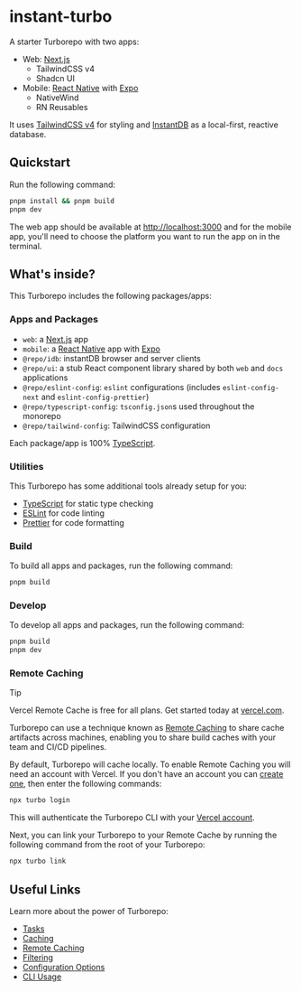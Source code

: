 # instant-turbo

A starter Turborepo with two apps:

- Web: [Next.js](https://nextjs.org/)
  - TailwindCSS v4
  - Shadcn UI
- Mobile: [React Native](https://reactnative.dev/) with [Expo](https://expo.dev/)
  - NativeWind
  - RN Reusables

It uses [TailwindCSS v4](https://tailwindcss.com/) for styling and [InstantDB](https://www.instantdb.com/) as a local-first, reactive database.

## Quickstart

Run the following command:

```sh
pnpm install && pnpm build
pnpm dev
```

The web app should be available at [http://localhost:3000](http://localhost:3000) and for the mobile app, you'll need to choose the platform you want to run the app on in the terminal.

## What's inside?

This Turborepo includes the following packages/apps:

### Apps and Packages

- `web`: a [Next.js](https://nextjs.org/) app
- `mobile`: a [React Native](https://reactnative.dev/) app with [Expo](https://expo.dev/)
- `@repo/idb`: instantDB browser and server clients
- `@repo/ui`: a stub React component library shared by both `web` and `docs` applications
- `@repo/eslint-config`: `eslint` configurations (includes `eslint-config-next` and `eslint-config-prettier`)
- `@repo/typescript-config`: `tsconfig.json`s used throughout the monorepo
- `@repo/tailwind-config`: TailwindCSS configuration

Each package/app is 100% [TypeScript](https://www.typescriptlang.org/).

### Utilities

This Turborepo has some additional tools already setup for you:

- [TypeScript](https://www.typescriptlang.org/) for static type checking
- [ESLint](https://eslint.org/) for code linting
- [Prettier](https://prettier.io) for code formatting

### Build

To build all apps and packages, run the following command:

```sh
pnpm build
```

### Develop

To develop all apps and packages, run the following command:

```sh
pnpm build
pnpm dev
```

### Remote Caching

> [!TIP]
> Vercel Remote Cache is free for all plans. Get started today at [vercel.com](https://vercel.com/signup?/signup?utm_source=remote-cache-sdk&utm_campaign=free_remote_cache).

Turborepo can use a technique known as [Remote Caching](https://turbo.build/repo/docs/core-concepts/remote-caching) to share cache artifacts across machines, enabling you to share build caches with your team and CI/CD pipelines.

By default, Turborepo will cache locally. To enable Remote Caching you will need an account with Vercel. If you don't have an account you can [create one](https://vercel.com/signup?utm_source=turborepo-examples), then enter the following commands:

```sh
npx turbo login
```

This will authenticate the Turborepo CLI with your [Vercel account](https://vercel.com/docs/concepts/personal-accounts/overview).

Next, you can link your Turborepo to your Remote Cache by running the following command from the root of your Turborepo:

```sh
npx turbo link
```

## Useful Links

Learn more about the power of Turborepo:

- [Tasks](https://turbo.build/repo/docs/core-concepts/monorepos/running-tasks)
- [Caching](https://turbo.build/repo/docs/core-concepts/caching)
- [Remote Caching](https://turbo.build/repo/docs/core-concepts/remote-caching)
- [Filtering](https://turbo.build/repo/docs/core-concepts/monorepos/filtering)
- [Configuration Options](https://turbo.build/repo/docs/reference/configuration)
- [CLI Usage](https://turbo.build/repo/docs/reference/command-line-reference)
